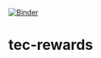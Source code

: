 [![Binder](https://mybinder.org/badge_logo.svg)](https://mybinder.org/v2/gh/CommonsBuild/tec-rewards/main?labpath=rad-dashboard.ipynb)


# tec-rewards

